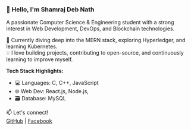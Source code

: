 ### 👋 Hello, I'm Shamraj Deb Nath  
A passionate Computer Science & Engineering student with a strong interest in Web Development, DevOps, and Blockchain technologies.

🚀 Currently diving deep into the MERN stack, exploring Hyperledger, and learning Kubernetes.  
💡 I love building projects, contributing to open-source, and continuously learning to improve myself.

**Tech Stack Highlights:**
- 💻 Languages: C, C++, JavaScript
- 🌐 Web Dev: React.js, Node.js,
- 🗃️ Database: MySQL

📫 Let's connect!  
[GitHub](https://github.com/Shamraj-Deb-Nath) | [Facebook](https://www.facebook.com/shamraj.debnath)
